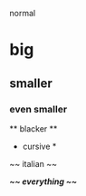 normal

# big

## smaller

### even smaller

** blacker **

* cursive *

~~ italian ~~

***~~ everything ~~***